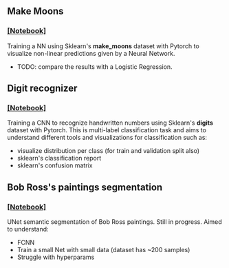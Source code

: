 ## Make Moons
### [[Notebook]](MakeMoons/MakeMoons.ipynb)

Training a NN using Sklearn's **make_moons** dataset with Pytorch to visualize non-linear predictions given by a Neural Network.
- TODO: compare the results with a Logistic Regression.

## Digit recognizer
### [[Notebook]](DigitRecognizer/DigitRecognizer.ipynb)

Training a CNN to recognize handwritten numbers using Sklearn's **digits** dataset with Pytorch. This is multi-label classification task and aims to understand different tools and visualizations for classification such as:

- visualize distribution per class (for train and validation split also)
- sklearn's classification report
- sklearn's confusion matrix

## Bob Ross's paintings segmentation
### [[Notebook]](BobRoss/BobRoss.ipynb)


UNet semantic segmentation of Bob Ross paintings.
Still in progress. Aimed to understand:

- FCNN
- Train a small Net with small data (dataset has ~200 samples)
- Struggle with hyperparams
